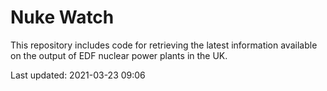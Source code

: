 # Nuke Watch

This repository includes code for retrieving the latest information available on the output of EDF nuclear power plants in the UK.

Last updated: 2021-03-23 09:06